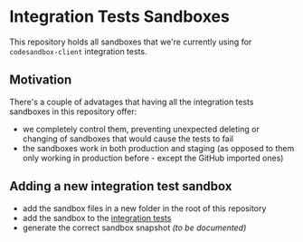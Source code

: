 # Integration Tests Sandboxes

This repository holds all sandboxes that we're currently using for `codesandbox-client` integration tests.

## Motivation

There's a couple of advatages that having all the integration tests sandboxes in this repository offer:

- we completely control them, preventing unexpected deleting or changing of sandboxes that would cause the tests to fail
- the sandboxes work in both production and staging (as opposed to them only working in production before - except the GitHub imported ones)

## Adding a new integration test sandbox

- add the sandbox files in a new folder in the root of this repository
- add the sandbox to the [integration tests](https://github.com/codesandbox/codesandbox-client/blob/master/packages/app/integration-tests/tests/sandboxes.test.js)
- generate the correct sandbox snapshot *(to be documented)*

